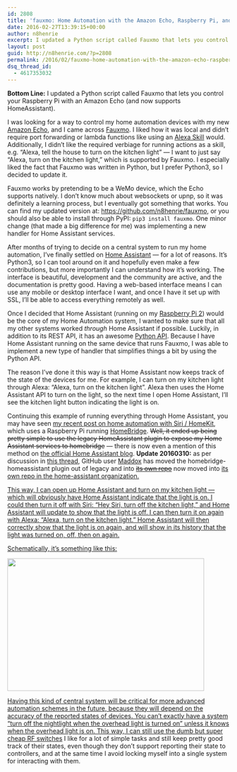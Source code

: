 ```yaml
---
id: 2808
title: 'fauxmo: Home Automation with the Amazon Echo, Raspberry Pi, and HomeAssistant'
date: 2016-02-27T13:39:15+00:00
author: n8henrie
excerpt: I updated a Python script called Fauxmo that lets you control your Raspberry Pi with an Amazon Echo (and supports HomeAssistant).
layout: post
guid: http://n8henrie.com/?p=2808
permalink: /2016/02/fauxmo-home-automation-with-the-amazon-echo-raspberry-pi-and-homeassistant/
dsq_thread_id:
  - 4617353032
---
```

**Bottom Line:** I updated a Python script called Fauxmo that lets you control your Raspberry Pi with an Amazon Echo (and now supports HomeAssistant).<!--more-->

I was looking for a way to control my home automation devices with my new <a href="http://amzn.to/1QDBUlF" target="_blank">Amazon Echo</a>, and I came across <a href="https://github.com/makermusings/fauxmo" target="_blank">Fauxmo</a>. I liked how it was local and didn&#8217;t require port forwarding or lambda functions like using an <a href="https://developer.amazon.com/public/solutions/alexa" target="_blank">Alexa Skill</a> would. Additionally, I didn&#8217;t like the required verbiage for running actions as a skill, e.g. &#8220;Alexa, tell the house to turn on the kitchen light&#8221; &#8212; I want to just say &#8220;Alexa, turn on the kitchen light,&#8221; which is supported by Fauxmo. I especially liked the fact that Fauxmo was written in Python, but I prefer Python3, so I decided to update it.

Fauxmo works by pretending to be a WeMo device, which the Echo supports natively. I don&#8217;t know much about websockets or upnp, so it was definitely a learning process, but I eventually got something that works. You can find my updated version at: <a href="https://github.com/n8henrie/fauxmo" target="_blank">https://github.com/n8henrie/fauxmo</a>, or you should also be able to install through PyPI: `pip3 install fauxmo`. One minor change (that made a big difference for me) was implementing a new handler for Home Assistant services.

After months of trying to decide on a central system to run my home automation, I&#8217;ve finally settled on <a href="https://home-assistant.io/" target="_blank">Home Assistant</a> &#8212; for a lot of reasons. It&#8217;s Python3, so I can tool around on it and hopefully even make a few contributions, but more importantly I can understand how it&#8217;s working. The interface is beautiful, development and the community are active, and the documentation is pretty good. Having a web-based interface means I can use any mobile or desktop interface I want, and once I have it set up with SSL, I&#8217;ll be able to access everything remotely as well.

Once I decided that Home Assistant (running on my <a href="http://amzn.to/1QDCfok" target="_blank">Raspberry Pi 2</a>) would be the core of my Home Automation system, I wanted to make sure that all my other systems worked _through_ Home Assistant if possible. Luckily, in addition to its REST API, it has an awesome <a href="https://home-assistant.io/developers/python_api" target="_blank">Python API</a>. Because I have Home Assistant running on the same device that runs Fauxmo, I was able to implement a new type of handler that simplifies things a bit by using the Python API.

The reason I&#8217;ve done it this way is that Home Assistant now keeps track of the state of the devices for me. For example, I can turn on my kitchen light through Alexa: &#8220;Alexa, turn on the kitchen light&#8221;. Alexa then uses the Home Assistant API to turn on the light, so the next time I open Home Assistant, I&#8217;ll see the kitchen light button indicating the light is on.

Continuing this example of running everything through Home Assistant, you may have seen [my recent post on home automation with Siri / HomeKit](http://n8henrie.com/2015/12/control-an-rf-outlet-with-siri-via-homebridge/), which uses a Raspberry Pi running <a href="https://github.com/nfarina/homebridge" target="_blank">HomeBridge</a>. <del datetime="2016-03-10T17:46:43+00:00">Well, it ended up being pretty simple to use the legacy HomeAssistant plugin to expose my Home Assistant services to homebridge</del> &#8212; there is now even a mention of this method on <a href="https://home-assistant.io/blog/#integrating-home-assistant-with-homekit" target="_blank">the official Home Assistant blog</a>. **Update 20160310:** as per discussion in [this thread](https://github.com/nfarina/homebridge-legacy-plugins/issues/24#issuecomment-194109178), GitHub user [Maddox](https://github.com/maddox) has moved the homebridge-homeassistant plugin out of legacy and into <del><a href="https://github.com/maddox/homebridge-homeassistant" target="_blank">its own repo</a></del> now moved into  <a href="https://github.com/home-assistant/homebridge-homeassistant" target="_blank">its own repo in the home-assistant organization.</p> 

<p>
  This way, I can open up Home Assistant and turn on my kitchen light &#8212; which will obviously have Home Assistant indicate that the light is on. I could then turn it off with Siri: &#8220;Hey Siri, turn off the kitchen light,&#8221; and Home Assistant will update to show that the light is off. I can then turn it on again with Alexa: &#8220;Alexa, turn on the kitchen light.&#8221; Home Assistant will then correctly show that the light is on again, and will show in its history that the light was turned on, off, then on again.
</p>

<p>
  Schematically, it&#8217;s something like this:
</p>

<img class="" src="http://n8henrie.com/uploads/2016/02/20160227_Untitled.png" alt="" width="446" height="300" /> 

<p>
  Having this kind of central system will be critical for more advanced automation schemes in the future, because they will depend on the accuracy of the reported states of devices. You can&#8217;t exactly have a system &#8220;turn off the nightlight when the overhead light is turned on&#8221; unless it knows when the overhead light is on. This way, I can still use the dumb but <a href="http://amzn.to/1QDE58O" target="_blank">super cheap RF switches</a> I like for a lot of simple tasks and still keep pretty good track of their states, even though they don&#8217;t support reporting their state to controllers, and at the same time I avoid locking myself into a single system for interacting with them.
</p>
